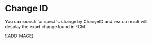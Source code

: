 # Change ID
You can search for specific change by ChangeID and search result will desplay the exact change found in FCM.

![ADD IMAGE]